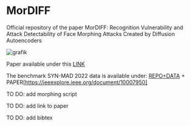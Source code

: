 # MorDIFF
Official repository of the paper MorDIFF: Recognition Vulnerability and Attack Detectability of Face Morphing Attacks Created by Diffusion Autoencoders


![grafik](https://user-images.githubusercontent.com/85616215/217526627-d69eb0ba-35ed-4fbc-a2f8-c30aa832e32a.png)


Paper available under this [LINK](https://arxiv.org/abs/2302.01843)

The benchmark SYN-MAD 2022 data is available under: [REPO+DATA](https://github.com/marcohuber/SYN-MAD-2022) + PAPER[https://ieeexplore.ieee.org/document/10007950]

TO DO: add morphing script

TO DO: add link to paper

TO DO: add bibtex
